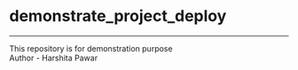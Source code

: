 # demonstrate_project_deploy
<hr>
This repository is for demonstration purpose
<br>
Author - Harshita Pawar
